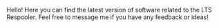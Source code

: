 Hello! Here you can find the latest version of software related to the LTS Respooler. Feel free to message me if you have any feedback or ideas!
